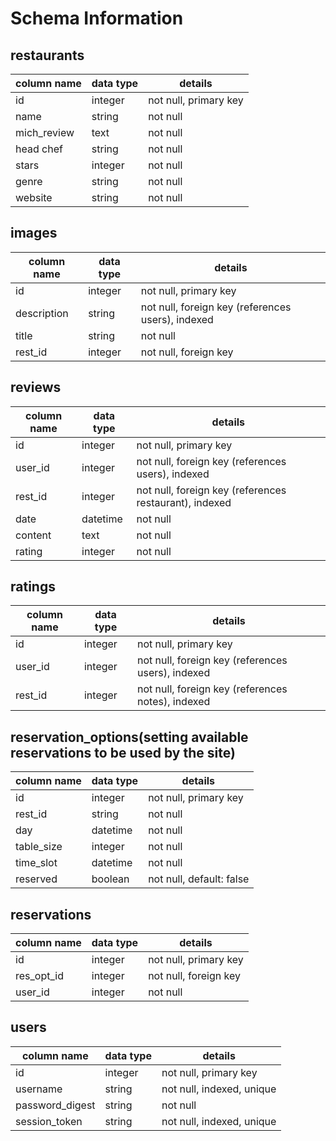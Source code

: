 # Schema Information

## restaurants
column name | data type | details
------------|-----------|-----------------------
id          | integer   | not null, primary key
name        | string    | not null
mich_review | text      | not null
head chef   | string    | not null
stars       | integer   | not null
genre       | string    | not null
website     | string    | not null

## images
column name | data type | details
------------|-----------|-----------------------
id          | integer   | not null, primary key
description | string    | not null, foreign key (references users), indexed
title       | string    | not null
rest_id     | integer   | not null, foreign key

## reviews
column name | data type | details
------------|-----------|-----------------------
id          | integer   | not null, primary key
user_id     | integer   | not null, foreign key (references users), indexed
rest_id     | integer   | not null, foreign key (references restaurant), indexed
date        | datetime  | not null
content     | text      | not null
rating      | integer   | not null

## ratings
column name | data type | details
------------|-----------|-----------------------
id          | integer   | not null, primary key
user_id     | integer   | not null, foreign key (references users), indexed
rest_id     | integer   | not null, foreign key (references notes), indexed


## reservation_options(setting available reservations to be used by the site)
column name | data type | details
------------|-----------|-----------------------
id          | integer   | not null, primary key
rest_id     | string    | not null
day         | datetime  | not null
table_size  | integer   | not null
time_slot   | datetime  | not null
reserved    | boolean   | not null, default: false  

## reservations
column name | data type | details
------------|-----------|-----------------------
id          | integer   | not null, primary key
res_opt_id  | integer   | not null, foreign key
user_id     | integer   | not null  

## users
column name     | data type | details
----------------|-----------|-----------------------
id              | integer   | not null, primary key
username        | string    | not null, indexed, unique
password_digest | string    | not null
session_token   | string    | not null, indexed, unique
